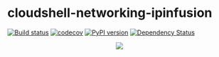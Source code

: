 # cloudshell-networking-ipinfusion

[![Build status](https://travis-ci.org/QualiSystems/cloudshell-networking-ipinfusion.svg?branch=dev)](https://travis-ci.org/QualiSystems/cloudshell-networking-ipinfusion)
[![codecov](https://codecov.io/gh/QualiSystems/cloudshell-networking-ipinfusion/branch/master/graph/badge.svg)](https://codecov.io/gh/QualiSystems/cloudshell-networking-ipinfusion)
[![PyPI version](https://badge.fury.io/py/cloudshell-networking-ipinfusion.svg)](https://badge.fury.io/py/cloudshell-networking-ipinfusion)
[![Dependency Status](https://dependencyci.com/github/QualiSystems/cloudshell-networking-ipinfusion/badge)](https://dependencyci.com/github/QualiSystems/cloudshell-networking-ipinfusion)

<p align="center">
<img src="https://github.com/QualiSystems/devguide_source/raw/master/logo.png"></img>
</p>
